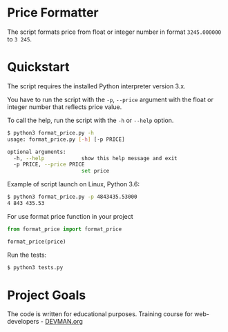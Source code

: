 # Price Formatter

The script formats price from float or integer number in format `3245.000000` to `3 245`.

# Quickstart

The script requires the installed Python interpreter version 3.x.

You have to run the script with the `-p`, `--price` argument with the float or integer number that reflects price value. 

To call the help, run the script with the `-h` or `--help` option.

```bash
$ python3 format_price.py -h
usage: format_price.py [-h] [-p PRICE]

optional arguments:
  -h, --help            show this help message and exit
  -p PRICE, --price PRICE
                        set price
```
Example of script launch on Linux, Python 3.6:

```bash
$ python3 format_price.py -p 4843435.53000
4 843 435.53
```
For use format price function in your project
```python
from format_price import format_price
```
```python
format_price(price)
```

Run the tests: 
```bash
$ python3 tests.py
```

# Project Goals

The code is written for educational purposes. Training course for web-developers - [DEVMAN.org](https://devman.org)
